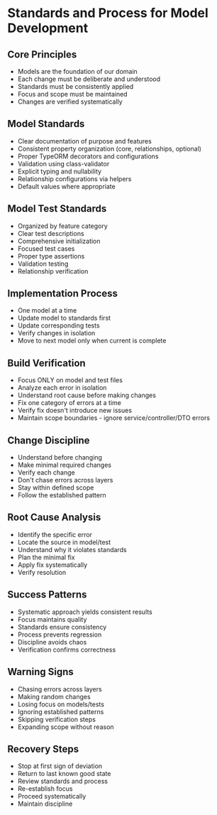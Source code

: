 # Standards and Process for Model Development
## Core Principles
- Models are the foundation of our domain
- Each change must be deliberate and understood
- Standards must be consistently applied
- Focus and scope must be maintained
- Changes are verified systematically
## Model Standards
- Clear documentation of purpose and features
- Consistent property organization (core, relationships, optional)
- Proper TypeORM decorators and configurations
- Validation using class-validator
- Explicit typing and nullability
- Relationship configurations via helpers
- Default values where appropriate
## Model Test Standards
- Organized by feature category
- Clear test descriptions
- Comprehensive initialization
- Focused test cases
- Proper type assertions
- Validation testing
- Relationship verification
## Implementation Process
- One model at a time
- Update model to standards first
- Update corresponding tests
- Verify changes in isolation
- Move to next model only when current is complete
## Build Verification
- Focus ONLY on model and test files
- Analyze each error in isolation
- Understand root cause before making changes
- Fix one category of errors at a time
- Verify fix doesn't introduce new issues
- Maintain scope boundaries - ignore service/controller/DTO errors
## Change Discipline
- Understand before changing
- Make minimal required changes
- Verify each change
- Don't chase errors across layers
- Stay within defined scope
- Follow the established pattern
## Root Cause Analysis
- Identify the specific error
- Locate the source in model/test
- Understand why it violates standards
- Plan the minimal fix
- Apply fix systematically
- Verify resolution
## Success Patterns
- Systematic approach yields consistent results
- Focus maintains quality
- Standards ensure consistency
- Process prevents regression
- Discipline avoids chaos
- Verification confirms correctness
## Warning Signs
- Chasing errors across layers
- Making random changes
- Losing focus on models/tests
- Ignoring established patterns
- Skipping verification steps
- Expanding scope without reason
## Recovery Steps
- Stop at first sign of deviation
- Return to last known good state
- Review standards and process
- Re-establish focus
- Proceed systematically
- Maintain discipline